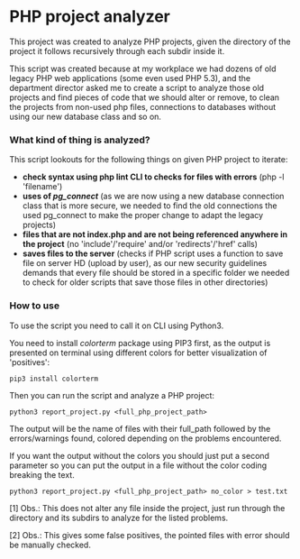 # PHP project analyzer

This project was created to analyze PHP projects, given the directory of the project it follows recursively through each subdir inside it.

This script was created because at my workplace we had dozens of old legacy PHP web applications (some even used PHP 5.3), and the department director asked me to create a script to analyze those old projects and find pieces of code that we should alter or remove, to clean the projects from non-used php files, connections to databases without using our new database class and so on.

### What kind of thing is analyzed?

This script lookouts for the following things on given PHP project to iterate:

- **check syntax using php lint CLI to checks for files with errors** (php -l 'filename')
- **uses of _pg_connect_** (as we are now using a new database connection class that is more secure, we needed to find the old connections the used pg_connect to make the proper change to adapt the legacy projects)
- **files that are not index.php and are not being referenced anywhere in the project** (no 'include'/'require' and/or 'redirects'/'href' calls)
- **saves files to the server** (checks if PHP script uses a function to save file on server HD (upload by user), as our new security guidelines demands that every file should be stored in a specific folder we needed to check for older scripts that save those files in other directories)

### How to use

To use the script you need to call it on CLI using Python3.

You need to install _colorterm_ package using PIP3 first, as the output is presented on terminal using different colors for better visualization of 'positives':

```pip3 install colorterm```

Then you can run the script and analyze a PHP project:

```python3 report_project.py <full_php_project_path>```

The output will be the name of files with their full_path followed by the errors/warnings found, colored depending on the problems encountered. 

If you want the output without the colors you should just put a second parameter so you can put the output in a file without the color coding breaking the text.

```python3 report_project.py <full_php_project_path> no_color > test.txt```


[1] Obs.: This does not alter any file inside the project, just run through the directory and its subdirs to analyze for the listed problems.

[2] Obs.: This gives some false positives, the pointed files with error should be manually checked.

